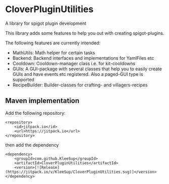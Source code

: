 # CloverPluginUtilities
A library for spigot plugin development

This library adds some features to help you out with creating spigot-plugins.

The following features are currently intended:
- MathUtils: Math helper for certain tasks
- Backend: Backend interfaces and implementations for YamlFiles etc
- Cooldown: Cooldown-manager class i.e. for kit-cooldowns
- GUIs: A GUI-package with several classes that help you to easily create GUIs and have events etc registered. Also a paged-GUI type is supported
- RecipeBuilder: Builder-classes for crafting- and villagers-recipes

## Maven implementation

Add the following repository:
```
<repository>
    <id>jitpack.io</id>
    <url>https://jitpack.io</url>
</repository>
```
then add the dependency
```
<dependency>
    <groupId>com.github.KleeSup</groupId>
    <artifactId>CloverPluginUtilities</artifactId>
    <version>[![Release](https://jitpack.io/v/KleeSup/CloverPluginUtilities.svg)]</version>
</dependency>
```

